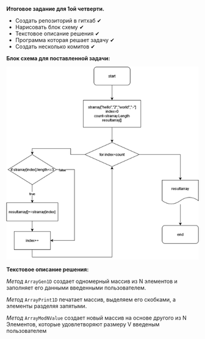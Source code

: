 **Итоговое задание для 1ой четверти.**

* Создать репозиторий в гитхаб  ✔
* Нарисовать блок схему ✔
* Текстовое описание решения ✔
* Программа которая решает задачу ✔
* Создать несколько комитов ✔

**Блок схема для поставленной задачи:**

![Getting Started](./content/BlockDiagram.png)

**Текстовое описание решения:**

*Метод* `ArrayGen1D`  создает одномерный массив из N элементов и заполняет его данными введенными пользователем.

*Метод* `ArrayPrint1D` печатает массив, выделяем его скобками, а элементы разделяя запятыми.

*Метод* `ArrayModNValue` создает новый массив на основе другого из N Элементов, которые удовлетворяют размеру V введеным пользователем